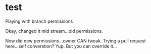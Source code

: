 # test

Playing with branch permissions

Okay, changed it mid stream...old permissions.

Now did new permissions...owner CAN tweak.  Trying a pull request here...self converstion?
Yup.  But you can override it...
